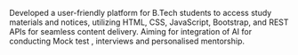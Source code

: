 Developed a user-friendly platform for B.Tech students to access study materials and notices, utilizing HTML, CSS, JavaScript, Bootstrap, and REST APIs for seamless content delivery. Aiming for integration of AI for conducting Mock test , interviews and personalised mentorship. 
